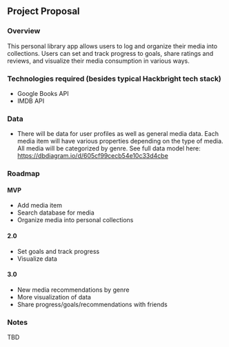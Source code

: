 ## Project Proposal

### Overview

This personal library app allows users to log and organize their media into collections. Users can set and track progress to goals, share ratings and reviews, and visualize their media consumption in various ways.

### Technologies required (besides typical Hackbright tech stack)

- Google Books API
- IMDB API

### Data

- There will be data for user profiles as well as general media data. Each media item will have various properties depending on the type of media. All media will be categorized by genre. See full data model here: https://dbdiagram.io/d/605cf99cecb54e10c33d4cbe

### Roadmap

#### MVP

- Add media item
- Search database for media
- Organize media into personal collections

#### 2.0

- Set goals and track progress
- Visualize data

#### 3.0

- New media recommendations by genre
- More visualization of data
- Share progress/goals/recommendations with friends

### Notes

TBD